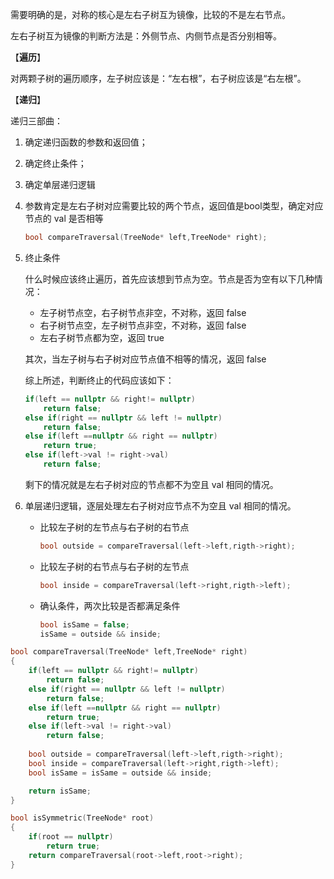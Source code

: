 需要明确的是，对称的核心是左右子树互为镜像，比较的不是左右节点。

左右子树互为镜像的判断方法是：外侧节点、内侧节点是否分别相等。

【**遍历**】

对两颗子树的遍历顺序，左子树应该是：“左右根”，右子树应该是“右左根”。

【**递归**】

递归三部曲：

1. 确定递归函数的参数和返回值；
2. 确定终止条件；
3. 确定单层递归逻辑



1. 参数肯定是左右子树对应需要比较的两个节点，返回值是bool类型，确定对应节点的 val 是否相等

    ```c++
    bool compareTraversal(TreeNode* left,TreeNode* right);
    ```

2. 终止条件

    什么时候应该终止遍历，首先应该想到节点为空。节点是否为空有以下几种情况：

    * 左子树节点空，右子树节点非空，不对称，返回 false
    * 右子树节点空，左子树节点非空，不对称，返回 false
    * 左右子树节点都为空，返回 true

    其次，当左子树与右子树对应节点值不相等的情况，返回 false

    综上所述，判断终止的代码应该如下：

    ```c++
    if(left == nullptr && right!= nullptr)
        return false;
    else if(right == nullptr && left != nullptr)
        return false;
    else if(left ==nullptr && right == nullptr)
        return true;
    else if(left->val != right->val)
        return false;
    ```

    剩下的情况就是左右子树对应的节点都不为空且 val 相同的情况。

3. 单层递归逻辑，逐层处理左右子树对应节点不为空且 val 相同的情况。

    * 比较左子树的左节点与右子树的右节点

        ```c++
        bool outside = compareTraversal(left->left,rigth->right);
        ```

    * 比较左子树的右节点与右子树的左节点

        ```c++
        bool inside = compareTraversal(left->right,rigth->left);
        ```

    * 确认条件，两次比较是否都满足条件

        ```c++
        bool isSame = false;
        isSame = outside && inside;
        ```



```c++
bool compareTraversal(TreeNode* left,TreeNode* right)
{
    if(left == nullptr && right!= nullptr)
    	return false;
	else if(right == nullptr && left != nullptr)
    	return false;
	else if(left ==nullptr && right == nullptr)
    	return true;
	else if(left->val != right->val)
    	return false;
    
    bool outside = compareTraversal(left->left,rigth->right);
    bool inside = compareTraversal(left->right,rigth->left);
    bool isSame = isSame = outside && inside;

    return isSame;
}

bool isSymmetric(TreeNode* root)
{
    if(root == nullptr)
        return true;
    return compareTraversal(root->left,root->right);
}
```
